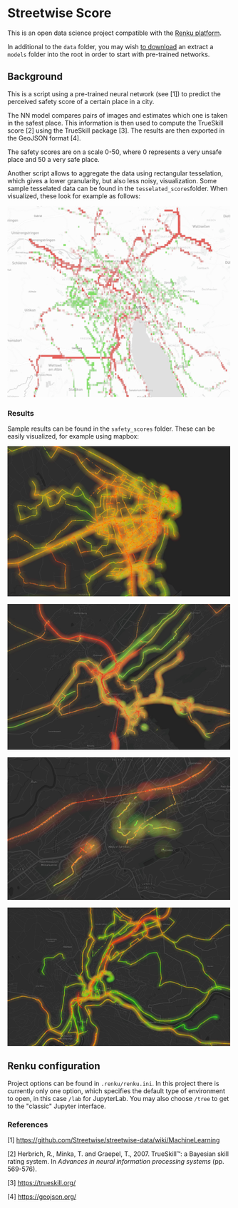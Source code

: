 # Streetwise Score

This is an open data science project compatible with the [Renku platform](https://renkulab.io).

In additional to the `data` folder, you may wish [to download](https://streetwise.eu-central-1.linodeobjects.com/models.zip) an extract a `models` folder into the root in order to start with pre-trained networks.

## Background

This is a script using a pre-trained neural network (see [1]) to predict the perceived safety score of a certain place in a city.

The NN model compares pairs of images and estimates which one is taken in the safest place. This information is then used to compute the TrueSkill score [2] using the TrueSkill package [3]. The results are then exported in the GeoJSON format [4].

The safety scores are on a scale 0-50, where 0 represents a very unsafe place and 50  a very safe place.

Another script allows to aggregate the data using rectangular tesselation, which gives a lower granularity, but also less noisy, visualization. Some sample tesselated data can be found in the ```tesselated_scores```folder. When visualized, these look for example as follows:

[<img src="https://github.com/Streetwise/streetwise-score/blob/master/wiki_images/zurich_tessel.jpg" alt="Zurich tesselated" width="500px"/>](https://api.mapbox.com/styles/v1/colombmo/ckg0t167k2it219nyvvws0dov/draft.html?fresh=true&title=view&access_token=pk.eyJ1IjoiY29sb21ibW8iLCJhIjoiY2tlYTE5MmpvMTB6cTJxcm41Ynl1OTNxYSJ9.6SsIy1FTpxao9Sv-hvRDSg)

### Results

Sample results can be found in the ```safety_scores``` folder. These can be easily visualized, for example using mapbox:

[<img src="https://github.com/Streetwise/streetwise-score/blob/master/wiki_images/romanshorn.png" alt="Romanshorn" width="500px"/>](https://api.mapbox.com/styles/v1/colombmo/ckesny6m30o9019p97rv594qx.html?fresh=true&title=view&access_token=pk.eyJ1IjoiY29sb21ibW8iLCJhIjoiY2tlYTE5MmpvMTB6cTJxcm41Ynl1OTNxYSJ9.6SsIy1FTpxao9Sv-hvRDSg)

[<img src="https://github.com/Streetwise/streetwise-score/blob/master/wiki_images/luzern.png" alt="Luzern" width="500px"/>](https://api.mapbox.com/styles/v1/colombmo/ckeskgshq764k19o21zu3l7fw.html?fresh=true&title=view&access_token=pk.eyJ1IjoiY29sb21ibW8iLCJhIjoiY2tlYTE5MmpvMTB6cTJxcm41Ynl1OTNxYSJ9.6SsIy1FTpxao9Sv-hvRDSg)

[<img src="https://github.com/Streetwise/streetwise-score/blob/master/wiki_images/stgallen.png" alt="St. Gallen" width="500px"/>](https://api.mapbox.com/styles/v1/colombmo/ckesiukh124lb19mt27xeg56r.html?fresh=true&title=view&access_token=pk.eyJ1IjoiY29sb21ibW8iLCJhIjoiY2tlYTE5MmpvMTB6cTJxcm41Ynl1OTNxYSJ9.6SsIy1FTpxao9Sv-hvRDSg)

[<img src="https://github.com/Streetwise/streetwise-score/blob/master/wiki_images/schaffhausen.png" alt="Schaffhausen" width="500px"/>](https://api.mapbox.com/styles/v1/colombmo/cketssk0r91th19qq2l9jcd3h/draft.html?fresh=true&title=view&access_token=pk.eyJ1IjoiY29sb21ibW8iLCJhIjoiY2tlYTE5MmpvMTB6cTJxcm41Ynl1OTNxYSJ9.6SsIy1FTpxao9Sv-hvRDSg)

## Renku configuration

Project options can be found in `.renku/renku.ini`. In this project there is currently only one option, which specifies the default type of environment to open, in this case `/lab` for JupyterLab. You may also choose `/tree` to get to the "classic" Jupyter interface.

### References

[1] https://github.com/Streetwise/streetwise-data/wiki/MachineLearning

[2] Herbrich, R., Minka, T. and Graepel, T., 2007. TrueSkill™: a Bayesian skill rating system. In _Advances in neural information processing systems_ (pp. 569-576).

[3] https://trueskill.org/

[4] https://geojson.org/
